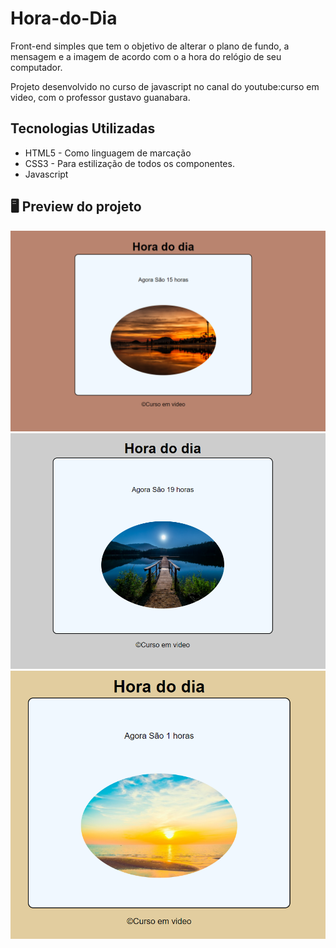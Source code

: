 # Hora-do-Dia
Front-end simples que tem o objetivo de alterar o plano de fundo, a mensagem e a imagem de acordo com o a hora do relógio de seu computador.

Projeto desenvolvido no curso de javascript no canal do youtube:curso em video, com o professor gustavo guanabara. 
## Tecnologias Utilizadas
- HTML5 - Como linguagem de marcação
- CSS3  - Para estilização de todos os componentes.
- Javascript

## 🖥 Preview do projeto 

![](./img/ex01.png)
![](./img/ex02.png)
![](./img/ex03.png)

  
